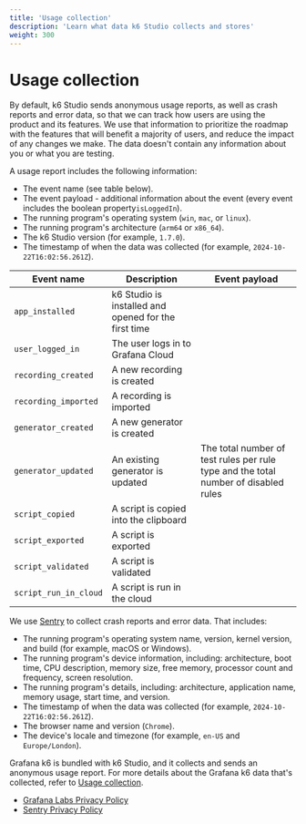 ```yaml
---
title: 'Usage collection'
description: 'Learn what data k6 Studio collects and stores'
weight: 300
---
```


# Usage collection

By default, k6 Studio sends anonymous usage reports, as well as crash reports and error data, so that we can track how users are using the product and its features. We use that information to prioritize the roadmap with the features that will benefit a majority of users, and reduce the impact of any changes we make. The data doesn't contain any information about you or what you are testing.

A usage report includes the following information:

- The event name (see table below).
- The event payload - additional information about the event (every event includes the boolean property`isLoggedIn`).
- The running program's operating system (`win`, `mac`, or `linux`).
- The running program's architecture (`arm64` or `x86_64`).
- The k6 Studio version (for example, `1.7.0`).
- The timestamp of when the data was collected (for example, `2024-10-22T16:02:56.261Z`).

| Event name           | Description                                           | Event payload                     |
| -------------------- | ----------------------------------------------------- |---------------------------------- |
| `app_installed`      | k6 Studio is installed and opened for the first time  |                                   |
| `user_logged_in`     | The user logs in to Grafana Cloud                     |                                   |
| `recording_created`  | A new recording is created                            |                                   |
| `recording_imported` | A recording is imported                               |                                   |
| `generator_created`  | A new generator is created                            |                                   |
| `generator_updated`  | An existing generator is updated                      | The total number of test rules per rule type and the total number of disabled rules                     |
| `script_copied`      | A script is copied into the clipboard                 |                                   |
| `script_exported`    | A script is exported                                  |                                   |
| `script_validated`   |  A script is validated                                |                                   |
| `script_run_in_cloud`|  A script is run in the cloud                         |                                   |

We use [Sentry](https://sentry.io/) to collect crash reports and error data. That includes:

- The running program's operating system name, version, kernel version, and build (for example, macOS or Windows).
- The running program's device information, including: architecture, boot time, CPU description, memory size, free memory, processor count and frequency, screen resolution.
- The running program's details, including: architecture, application name, memory usage, start time, and version.
- The timestamp of when the data was collected (for example, `2024-10-22T16:02:56.261Z`).
- The browser name and version (`Chrome`).
- The device's locale and timezone (for example, `en-US` and `Europe/London`).

Grafana k6 is bundled with k6 Studio, and it collects and sends an anonymous usage report. For more details about the Grafana k6 data that's collected, refer to [Usage collection](https://grafana.com/docs/k6/latest/set-up/usage-collection/).

- [Grafana Labs Privacy Policy](https://grafana.com/legal/privacy-policy/)
- [Sentry Privacy Policy](https://sentry.io/privacy/)
